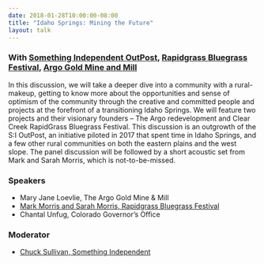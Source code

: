 ```yaml
---
date: 2018-01-28T10:00:00-08:00
title: "Idaho Springs: Mining the Future"
layout: talk
---
```


### With [Something Independent OutPost](http://www.somethingindependent.com/the-si-outpost/), [Rapidgrass Bluegrass Festival](http://rapidgrassfestival.com/), [Argo Gold Mine and Mill](http://historicargotours.com/) 

In this discussion, we will take a deeper dive into a community with a rural-makeup, getting to know more about the opportunities and sense of optimism of the community through the creative and committed people and projects at the forefront of a transitioning Idaho Springs. We will feature two projects and their visionary founders – The Argo redevelopment and Clear Creek RapidGrass Bluegrass Festival. This discussion is an outgrowth of the S:I OutPost, an initiative piloted in 2017 that spent time in Idaho Springs, and a few other rural communities on both the eastern plains and the west slope. The panel discussion will be followed by a short acoustic set from Mark and Sarah Morris, which is not-to-be-missed.

### Speakers
- Mary Jane Loevlie, The Argo Gold Mine & Mill
- [Mark Morris and Sarah Morris, Rapidgrass Bluegrass Festival](http://rapidgrassfestival.com/) 
- Chantal Unfug, Colorado Governor’s Office

### Moderator
- [Chuck Sullivan, Something Independent](http://www.somethingindependent.com/)
